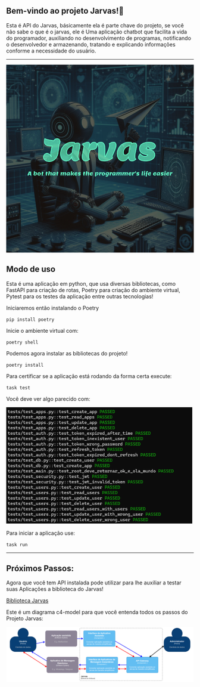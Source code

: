 <h2>Bem-vindo ao projeto Jarvas!👋</h2>
<p>
Esta é API do Jarvas, básicamente ela é parte chave do projeto, se você não sabe o que é o jarvas, ele é Uma aplicação chatbot que facilita a vida do programador, auxiliando no desenvolvimento de programas, notificando o desenvolvedor e armazenando, tratando e explicando informações conforme a necessidade do usuário.
</p>
<hr/>
<img src="Jarvas-robot.png" />

<h2>Modo de uso</h2>
<p>
Esta é uma aplicação em python, que usa diversas bibliotecas, como FastAPI para criação de rotas, Poetry para criação do ambiente virtual, Pytest para os testes da aplicação entre outras tecnologias!
</p>

<p>Iniciaremos então instalando o Poetry</p>

 ```
pip install poetry
 ```
<p>Inicie o ambiente virtual com: </p>

 ```
poetry shell
 ```
<p>Podemos agora instalar as bibliotecas do projeto! </p>
 
 ```
poetry install
 ```

<p>Para certificar se a aplicação está rodando da forma certa execute: </p>

 ```
task test
 ```

<p>Você deve ver algo parecido com: </p>
<img src="testesAutmatizados.png" />
<p>Para iniciar a aplicação use: </p>

 ```
task run
 ```

<hr>
<h2>Próximos Passos: </h2>
<p>Agora que você tem API instalada pode utilizar para lhe auxiliar a testar suas Aplicações a biblioteca do Jarvas!</p>
<a href="https://github.com/RafaelNogueiraXD/jarvas-Library">Biblioteca Jarvas</a>
<p>Este é um diagrama c4-model para que você entenda todos os passos do Projeto Jarvas: </p>
<img src="image.png"/>

